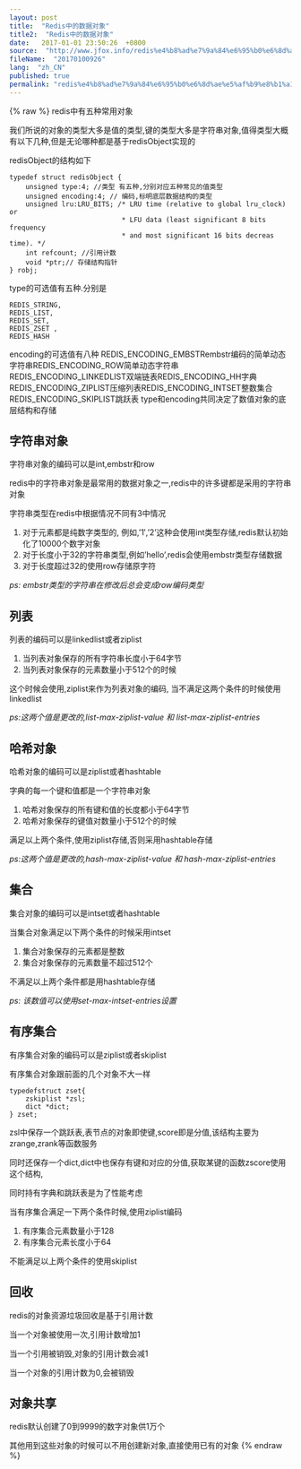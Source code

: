 ```yaml
---
layout: post
title:  "Redis中的数据对象"
title2:  "Redis中的数据对象"
date:   2017-01-01 23:50:26  +0800
source:  "http://www.jfox.info/redis%e4%b8%ad%e7%9a%84%e6%95%b0%e6%8d%ae%e5%af%b9%e8%b1%a1.html"
fileName:  "20170100926"
lang:  "zh_CN"
published: true
permalink: "redis%e4%b8%ad%e7%9a%84%e6%95%b0%e6%8d%ae%e5%af%b9%e8%b1%a1.html"
---
```

{% raw %}
redis中有五种常用对象

我们所说的对象的类型大多是值的类型,键的类型大多是字符串对象,值得类型大概有以下几种,但是无论哪种都是基于redisObject实现的

redisObject的结构如下

    typedef struct redisObject {
        unsigned type:4; //类型 有五种,分别对应五种常见的值类型
        unsigned encoding:4; // 编码,标明底层数据结构的类型
        unsigned lru:LRU_BITS; /* LRU time (relative to global lru_clock) or
                                * LFU data (least significant 8 bits frequency
                                * and most significant 16 bits decreas time). */
        int refcount; //引用计数
        void *ptr;// 存储结构指针
    } robj;

type的可选值有五种.分别是

    REDIS_STRING,
    REDIS_LIST,
    REDIS_SET,
    REDIS_ZSET ,
    REDIS_HASH

encoding的可选值有八种
REDIS_ENCODING_EMBSTRembstr编码的简单动态字符串REDIS_ENCODING_ROW简单动态字符串REDIS_ENCODING_LINKEDLIST双端链表REDIS_ENCODING_HH字典REDIS_ENCODING_ZIPLIST压缩列表REDIS_ENCODING_INTSET整数集合REDIS_ENCODING_SKIPLIST跳跃表
type和encoding共同决定了数值对象的底层结构和存储

## 字符串对象

字符串对象的编码可以是int,embstr和row

redis中的字符串对象是最常用的数据对象之一,redis中的许多键都是采用的字符串对象

字符串类型在redis中根据情况不同有3中情况

1. 对于元素都是纯数字类型的, 例如,’1′,’2’这种会使用int类型存储,redis默认初始化了10000个数字对象
2. 对于长度小于32的字符串类型,例如’hello’,redis会使用embstr类型存储数据
3. 对于长度超过32的使用row存储原字符

*ps: embstr类型的字符串在修改后总会变成row编码类型*

## 列表

列表的编码可以是linkedlist或者ziplist

1. 当列表对象保存的所有字符串长度小于64字节
2. 当列表对象保存的元素数量小于512个的时候

这个时候会使用,ziplist来作为列表对象的编码, 当不满足这两个条件的时候使用linkedlist

*ps:这两个值是更改的,list-max-ziplist-value 和 list-max-ziplist-entries*

## 哈希对象

哈希对象的编码可以是ziplist或者hashtable

字典的每一个键和值都是一个字符串对象

1. 哈希对象保存的所有键和值的长度都小于64字节
2. 哈希对象保存的键值对数量小于512个的时候

满足以上两个条件,使用ziplist存储,否则采用hashtable存储

*ps:这两个值是更改的,hash-max-ziplist-value 和 hash-max-ziplist-entries*

## 集合

集合对象的编码可以是intset或者hashtable

当集合对象满足以下两个条件的时候采用intset

1. 集合对象保存的元素都是整数
2. 集合对象保存的元素数量不超过512个

不满足以上两个条件都是用hashtable存储

*ps: 该数值可以使用set-max-intset-entries设置*

## 有序集合

有序集合对象的编码可以是ziplist或者skiplist

有序集合对象跟前面的几个对象不大一样

    typedefstruct zset{
        zskiplist *zsl;
        dict *dict;
    } zset;

zsl中保存一个跳跃表,表节点的对象即使键,score即是分值,该结构主要为 zrange,zrank等函数服务

同时还保存一个dict,dict中也保存有键和对应的分值,获取某键的函数zscore使用这个结构,

同时持有字典和跳跃表是为了性能考虑

当有序集合满足一下两个条件时候,使用ziplist编码

1. 有序集合元素数量小于128
2. 有序集合元素长度小于64

不能满足以上两个条件的使用skiplist

## 回收

redis的对象资源垃圾回收是基于引用计数

当一个对象被使用一次,引用计数增加1

当一个引用被销毁,对象的引用计数会减1

当一个对象的引用计数为0,会被销毁

## 对象共享

redis默认创建了0到9999的数字对象供1万个

其他用到这些对象的时候可以不用创建新对象,直接使用已有的对象
{% endraw %}
